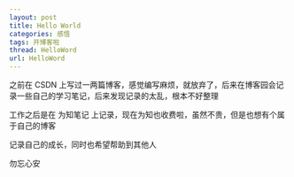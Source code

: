 ```yaml
---
layout: post
title: Hello World
categories: 感悟
tags: 开博客啦
thread: HelloWord
url: HelloWord
---
```


之前在 CSDN 上写过一两篇博客，感觉编写麻烦，就放弃了，后来在博客园会记录一些自己的学习笔记，后来发现记录的太乱，根本不好整理

工作之后是在 为知笔记 上记录，现在为知也收费啦，虽然不贵，但是也想有个属于自己的博客

记录自己的成长，同时也希望帮助到其他人

勿忘心安
